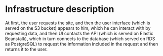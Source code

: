 # Infrastructure description

At first, the user requests the site, and then the user interface (which is served on the S3 bucket) appears to him, which he can interact with by requesting data, and then UI contacts the API (which is served on Elastic Beanstalk), which in turn connects to the database (which served on RDS as PostgreSQL) to request the information included in the request and then returns it to the user.